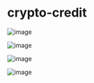 # crypto-credit

![image](https://github.com/user-attachments/assets/f7ad107e-9ddd-40c3-b04f-cbe8669ae70a)

![image](https://github.com/user-attachments/assets/fb5c81cd-cf0d-43c3-9c8a-8937784168b7)

![image](https://github.com/user-attachments/assets/007f4aaa-43fb-4ce2-9c28-19a092e99dc1)

![image](https://github.com/user-attachments/assets/7338619f-c9fd-4187-b632-c25f4b11aa34)




